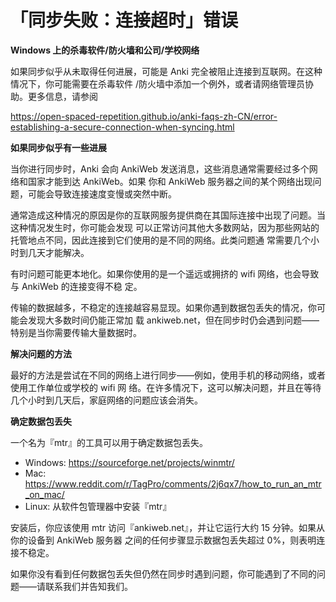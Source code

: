 # 「同步失败：连接超时」错误

**Windows 上的杀毒软件/防火墙和公司/学校网络**

如果同步似乎从未取得任何进展，可能是 Anki 完全被阻止连接到互联网。在这种情况下，你可能需要在杀毒软件
/防火墙中添加一个例外，或者请网络管理员协助。更多信息，请参阅

<https://open-spaced-repetition.github.io/anki-faqs-zh-CN/error-establishing-a-secure-connection-when-syncing.html>

**如果同步似乎有一些进展**

当你进行同步时，Anki 会向 AnkiWeb 发送消息，这些消息通常需要经过多个网络和国家才能到达 AnkiWeb。如果
你和 AnkiWeb 服务器之间的某个网络出现问题，可能会导致连接速度变慢或突然中断。

通常造成这种情况的原因是你的互联网服务提供商在其国际连接中出现了问题。当这种情况发生时，你可能会发现
可以正常访问其他大多数网站，因为那些网站的托管地点不同，因此连接到它们使用的是不同的网络。此类问题通
常需要几个小时到几天才能解决。

有时问题可能更本地化。如果你使用的是一个遥远或拥挤的 wifi 网络，也会导致与 AnkiWeb 的连接变得不稳
定。

传输的数据越多，不稳定的连接越容易显现。如果你遇到数据包丢失的情况，你可能会发现大多数时间仍能正常加
载 ankiweb.net，但在同步时仍会遇到问题——特别是当你需要传输大量数据时。

**解决问题的方法**

最好的方法是尝试在不同的网络上进行同步——例如，使用手机的移动网络，或者使用工作单位或学校的 wifi 网
络。在许多情况下，这可以解决问题，并且在等待几个小时到几天后，家庭网络的问题应该会消失。

**确定数据包丢失**

一个名为『mtr』的工具可以用于确定数据包丢失。

- Windows: <https://sourceforge.net/projects/winmtr/>
- Mac: <https://www.reddit.com/r/TagPro/comments/2j6qx7/how_to_run_an_mtr_on_mac/>
- Linux: 从软件包管理器中安装『mtr』

安装后，你应该使用 mtr 访问『ankiweb.net』，并让它运行大约 15 分钟。如果从你的设备到 AnkiWeb 服务器
之间的任何步骤显示数据包丢失超过 0%，则表明连接不稳定。

如果你没有看到任何数据包丢失但仍然在同步时遇到问题，你可能遇到了不同的问题——请联系我们并告知我们。
